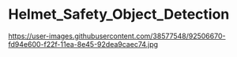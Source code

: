 # Helmet_Safety_Object_Detection

https://user-images.githubusercontent.com/38577548/92506670-fd94e600-f22f-11ea-8e45-92dea9caec74.jpg
